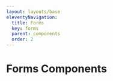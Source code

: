 ```yaml
---
layout: layouts/base
eleventyNavigation:
  title: Forms
  key: forms
  parent: components
  order: 2
---
```


# Forms Components

